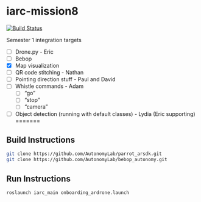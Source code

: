 # iarc-mission8
[![Build Status](https://travis-ci.com/Olin-Aero/iarc-mission8.svg?branch=master)](https://travis-ci.com/Olin-Aero/iarc-mission8)

Semester 1 integration targets

- [ ] Drone.py - Eric
- [ ] Bebop
- [x] Map visualization
- [ ] QR code stitching - Nathan
- [ ] Pointing direction stuff - Paul and David
- [ ] Whistle commands - Adam
  - [ ] “go”
  - [ ] “stop”
  - [ ] “camera”
- [ ] Object detection (running with default classes) - Lydia (Eric supporting)
=======

## Build Instructions

```bash
git clone https://github.com/AutonomyLab/parrot_arsdk.git
git clone https://github.com/AutonomyLab/bebop_autonomy.git
```


## Run Instructions

```bash
roslaunch iarc_main onboarding_ardrone.launch
```
